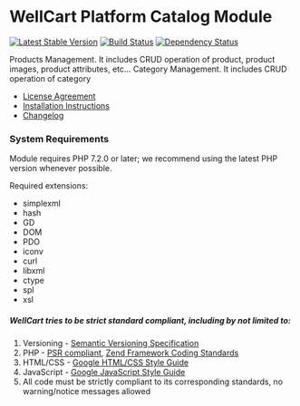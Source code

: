WellCart Platform Catalog Module
================================

[![Latest Stable Version](https://poser.pugx.org/wellcart/module-catalog/v/stable.png)](https://packagist.org/packages/wellcart/module-catalog)
[![Build Status](https://travis-ci.org/wellcart/module-catalog.svg)](https://travis-ci.org/wellcart/module-catalog)
[![Dependency Status](https://www.versioneye.com/php/wellcart:module-catalog/dev-master/badge.png)](https://www.versioneye.com/php/wellcart:module-catalog/dev-master)

Products Management. It includes CRUD operation of product, product images, product attributes, etc...
Category Management. It includes CRUD operation of category

* [License Agreement](LICENSE.md)
* [Installation Instructions](docs/Module_Installation_Instructions.md)
* [Changelog](CHANGELOG.md)

### System Requirements

Module requires PHP 7.2.0 or later; we recommend using the
latest PHP version whenever possible.

Required extensions:

* simplexml
* hash
* GD
* DOM
* PDO
* iconv
* curl
* libxml
* ctype
* spl
* xsl

##### WellCart tries to be strict standard compliant, including by not limited to:

1. Versioning - [Semantic Versioning Specification](http://semver.org)
2. PHP - [PSR compliant](https://github.com/php-fig/fig-standards), [Zend Framework Coding Standards](http://framework.zend.com/manual/current/en/ref/coding.standard.html)
3. HTML/CSS - [Google HTML/CSS Style Guide](https://google.github.io/styleguide/htmlcssguide.xml)
4. JavaScript - [Google JavaScript Style Guide](https://google.github.io/styleguide/javascriptguide.xml)
5. All code must be strictly compliant to its corresponding standards, no warning/notice messages allowed